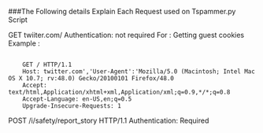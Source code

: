 ###The Following details Explain Each Request used on Tspammer.py Script



GET twiiter.com/
Authentication: not required
For 		  : Getting guest cookies
Example	      :

~~~~~~~~

	GET / HTTP/1.1
	Host: twitter.com','User-Agent':'Mozilla/5.0 (Macintosh; Intel Mac OS X 10.7; rv:48.0) Gecko/20100101 Firefox/48.0
	Accept: text/html,Application/xhtml+xml,Application/xml;q=0.9,*/*;q=0.8
	Accept-Language: en-US,en;q=0.5
	Upgrade-Insecure-Requests: 1

~~~~~~~~



 POST /i/safety/report_story HTTP/1.1
 Authentication: Required

